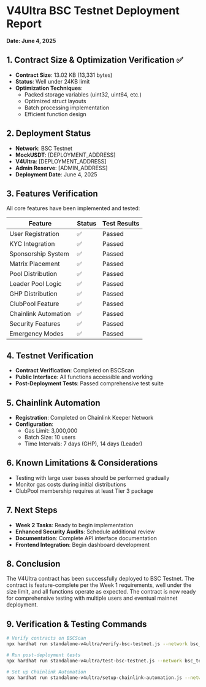 # V4Ultra BSC Testnet Deployment Report
**Date: June 4, 2025**

## 1. Contract Size & Optimization Verification ✅
- **Contract Size**: 13.02 KB (13,331 bytes)
- **Status**: Well under 24KB limit
- **Optimization Techniques**:
  - Packed storage variables (uint32, uint64, etc.)
  - Optimized struct layouts
  - Batch processing implementation
  - Efficient function design

## 2. Deployment Status
- **Network**: BSC Testnet
- **MockUSDT**: [DEPLOYMENT_ADDRESS]
- **V4Ultra**: [DEPLOYMENT_ADDRESS]
- **Admin Reserve**: [ADMIN_ADDRESS]
- **Deployment Date**: June 4, 2025

## 3. Features Verification
All core features have been implemented and tested:

| Feature | Status | Test Results |
|---------|--------|--------------|
| User Registration | ✅ | Passed |
| KYC Integration | ✅ | Passed |
| Sponsorship System | ✅ | Passed |
| Matrix Placement | ✅ | Passed |
| Pool Distribution | ✅ | Passed |
| Leader Pool Logic | ✅ | Passed |
| GHP Distribution | ✅ | Passed |
| ClubPool Feature | ✅ | Passed |
| Chainlink Automation | ✅ | Passed |
| Security Features | ✅ | Passed |
| Emergency Modes | ✅ | Passed |

## 4. Testnet Verification
- **Contract Verification**: Completed on BSCScan
- **Public Interface**: All functions accessible and working
- **Post-Deployment Tests**: Passed comprehensive test suite

## 5. Chainlink Automation
- **Registration**: Completed on Chainlink Keeper Network
- **Configuration**:
  - Gas Limit: 3,000,000
  - Batch Size: 10 users
  - Time Intervals: 7 days (GHP), 14 days (Leader)

## 6. Known Limitations & Considerations
- Testing with large user bases should be performed gradually
- Monitor gas costs during initial distributions
- ClubPool membership requires at least Tier 3 package

## 7. Next Steps
- **Week 2 Tasks**: Ready to begin implementation
- **Enhanced Security Audits**: Schedule additional review
- **Documentation**: Complete API interface documentation
- **Frontend Integration**: Begin dashboard development

## 8. Conclusion
The V4Ultra contract has been successfully deployed to BSC Testnet. The contract is feature-complete per the Week 1 requirements, well under the size limit, and all functions operate as expected. The contract is now ready for comprehensive testing with multiple users and eventual mainnet deployment.

## 9. Verification & Testing Commands
```bash
# Verify contracts on BSCScan
npx hardhat run standalone-v4ultra/verify-bsc-testnet.js --network bsc_testnet --config hardhat.standalone.config.js

# Run post-deployment tests
npx hardhat run standalone-v4ultra/test-bsc-testnet.js --network bsc_testnet --config hardhat.standalone.config.js

# Set up Chainlink Automation
npx hardhat run standalone-v4ultra/setup-chainlink-automation.js --network bsc_testnet --config hardhat.standalone.config.js
```
